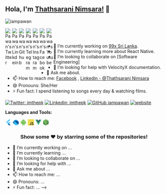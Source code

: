 ## Hola, I'm [Thathsarani Nimsara!](https://thathsarani.live) 👋

<p align="left"> <img src="https://komarev.com/ghpvc/?username=iampawan&label=Views&color=blue&style=plastic" alt="iampawan" /> </p>

<a href="https://twitter.com/imthepk">
  <img align="left" alt="Pawan's Twitter" width="22px" src="https://cdn.jsdelivr.net/npm/simple-icons@v3/icons/twitter.svg" />
</a>
<a href="https://linkedin.com/in/imthepk">
  <img align="left" alt="Pawan's Linkdein" width="22px" src="https://cdn.jsdelivr.net/npm/simple-icons@v3/icons/linkedin.svg" />
</a>
<a href="https://github.com/iampawan">
  <img align="left" alt="Pawan's Github" width="22px" src="https://cdn.jsdelivr.net/npm/simple-icons@v3/icons/github.svg" />
</a>
<a href="https://t.me/imthepk">
  <img align="left" alt="Pawan's Telegram" width="22px" src="https://cdn.jsdelivr.net/npm/simple-icons@v3/icons/telegram.svg" />
</a>
<a href="https://instagram.com/codepur_ka_superhero/">
  <img align="left" alt="Pawan's Instagram" width="22px" src="https://cdn.jsdelivr.net/npm/simple-icons@v3/icons/instagram.svg" />
</a>
<a href="https://www.facebook.com/imthepk/">
  <img align="left" alt="Pawan's Facebook" width="22px" src="https://cdn.jsdelivr.net/npm/simple-icons@v3/icons/facebook.svg" />
</a>
<a href="https://www.youtube.com/mtechviral/">
  <img align="left" alt="Pawan's Youtube" width="22px" src="https://cdn.jsdelivr.net/npm/simple-icons@v3/icons/youtube.svg" />
</a>

<br/>
<br/>


- 🔭 I’m currently working on [99x Sri Lanka](https://99x.io/).
- 🌱 I’m currently learning more about React Native.
- 👯 I’m looking to collaborate on [Software Engineering]
- 🤔 I’m looking for help with VelocityX documentation.
- 💬 Ask me about.
- 📫 How to reach me: [Facebook](https://www.facebook.com/profile.php?id=100070529049594) , [Linkedin - @Thathsarani Nimsara](https://www.linkedin.com/in/thathsarani-nimsara-20a9a11aa/?fbclid=IwAR36JFVDoaXD63sUUPIiYHDCrMkjhUP-ioR_SDBNPmzr3Utw0-Yk0UXk-sg)
- 😄 Pronouns: She/Her
- ⚡ Fun fact: I spend listening to songs every day & watching films.

[![Twitter: imthepk](https://img.shields.io/twitter/follow/imthepk?style=social)](https://twitter.com/imthepk)
[![Linkedin: imthepk](https://img.shields.io/badge/-imthepk-blue?style=flat-square&logo=Linkedin&logoColor=white&link=https://www.linkedin.com/in/imthepk/)](https://www.linkedin.com/in/imthepk/)
[![GitHub iampawan](https://img.shields.io/github/followers/iampawan?label=follow&style=social)](https://github.com/iampawan)
[![website](https://img.shields.io/badge/PortfolioWebsite-pawan.live-2648ff?style=flat-square&logo=google-chrome)](https://pawan.live/)


**Languages and Tools:**  

<code><img height="20" src="https://raw.githubusercontent.com/github/explore/80688e429a7d4ef2fca1e82350fe8e3517d3494d/topics/flutter/flutter.png"></code>
<code><img height="20" src="https://raw.githubusercontent.com/github/explore/80688e429a7d4ef2fca1e82350fe8e3517d3494d/topics/dart/dart.png"></code>
<code><img height="20" src="https://raw.githubusercontent.com/github/explore/80688e429a7d4ef2fca1e82350fe8e3517d3494d/topics/android/android.png"></code>
<code><img height="20" src="https://raw.githubusercontent.com/github/explore/80688e429a7d4ef2fca1e82350fe8e3517d3494d/topics/javascript/javascript.png"></code>
<code><img height="20" src="https://raw.githubusercontent.com/github/explore/80688e429a7d4ef2fca1e82350fe8e3517d3494d/topics/vue/vue.png"></code>
<code><img height="20" src="https://raw.githubusercontent.com/github/explore/80688e429a7d4ef2fca1e82350fe8e3517d3494d/topics/nodejs/nodejs.png"></code>    


<div align="center">

### Show some ❤️ by starring some of the repositories!

</div>

- 🔭 I’m currently working on ...
- 🌱 I’m currently learning ...
- 👯 I’m looking to collaborate on ...
- 🤔 I’m looking for help with ...
- 💬 Ask me about ...
- 📫 How to reach me: ...
- 😄 Pronouns: ...
- ⚡ Fun fact: ...
-->
